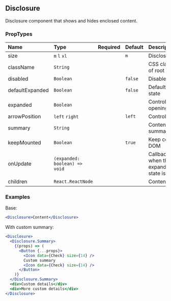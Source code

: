 ## Disclosure

Disclosure component that shows and hides enclosed content.

### PropTypes

| Name            | Type                          | Required | Default | Description                                              |
| :-------------- | :---------------------------- | :------: | :------ | :------------------------------------------------------- |
| size            | `m` `l` `xl`                  |          | `m`     | Disclosure size                                          |
| className       | `String`                      |          |         | CSS class name of root element                           |
| disabled        | `Boolean`                     |          | `false` | Disabled state                                           |
| defaultExpanded | `Boolean`                     |          | `false` | Default opening state                                    |
| expanded        | `Boolean`                     |          |         | Controlled opening state                                 |
| arrowPosition   | `left` `right`                |          | `left`  | Control position                                         |
| summary         | `String`                      |          |         | Content summary                                          |
| keepMounted     | `Boolean`                     |          | `true`  | Keep content in DOM                                      |
| onUpdate        | `(expanded: boolean) => void` |          |         | Callback fired when the expand/collapse state is changed |
| children        | `React.ReactNode`             |          |         | Content                                                  |

### Examples

Base:

```jsx
<Disclosure>Content</Disclosure>
```

With custom summary:

```jsx
<Disclosure>
  <Disclosure.Summary>
    {(props) => (
      <Button {...props}>
        <Icon data={Check} size={14} />
        Custom summary
        <Icon data={Check} size={14} />
      </Button>
    )}
  </Disclosure.Summary>
  <div>Custom details</div>
  <div>More custom details</div>
</Disclosure>
```
